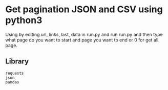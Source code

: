 # Get pagination JSON and CSV using python3
Using by editing url, links, last, data in run.py and run run.py and then type what page do you want to start and page you want to end or 0 for get all page.
## Library
```
requests
json
pandas
```